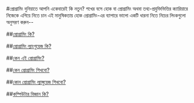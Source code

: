 
#প্রোগ্রামিং দুনিয়াতে আপনি একেবারেই কি নতুন? শখের বসে হোক বা প্রোগ্রামিং অথবা তথ্য-প্রযুক্তিভিত্তির ক্যারিয়ারে নিজেকে এগিয়ে নিতে চান এই মানুষিকতায় হোক প্রোগ্রামিং-এর ব্যাপারে ভালো একটি ধারনা নিতে নিচের লিংকগুলো অনুসরণ করুন--

##[প্রোগ্রামিং কি?](https://c.howtocode.com.bd/computer_programming.html)

##[প্রোগ্রামিং ল্যাংগুয়েজ কি?](http://jakir.me/%e0%a6%aa%e0%a7%8d%e0%a6%b0%e0%a7%8b%e0%a6%97%e0%a7%8d%e0%a6%b0%e0%a6%be%e0%a6%ae%e0%a6%bf%e0%a6%82-%e0%a6%b2%e0%a7%8d%e0%a6%af%e0%a6%be%e0%a6%99%e0%a7%8d%e0%a6%97%e0%a7%81%e0%a7%9f%e0%a7%87%e0%a6%9c)

##[কেন এই প্রোগ্রামিং?](http://jakir.me/why-programming)

##[কেন প্রোগ্রামিং শিখবো?](http://www.shafaetsplanet.com/planetcoding/?p=1437)

##[কোন প্রোগ্রামিং ল্যাঙ্গুয়েজ শিখবো?](http://jakir.me/%E0%A6%95%E0%A7%8B%E0%A6%A1%E0%A6%BF%E0%A6%82-%E0%A6%AF%E0%A7%81%E0%A6%A6%E0%A7%8D%E0%A6%A7-%E0%A6%95%E0%A7%8B%E0%A6%A8-%E0%A6%AA%E0%A7%8D%E0%A6%B0%E0%A7%8B%E0%A6%97%E0%A7%8D%E0%A6%B0%E0%A6%BE)

##[কম্পিউটার বিজ্ঞান কি?](http://www.shafaetsplanet.com/planetcoding/?p=1639#_=_)


